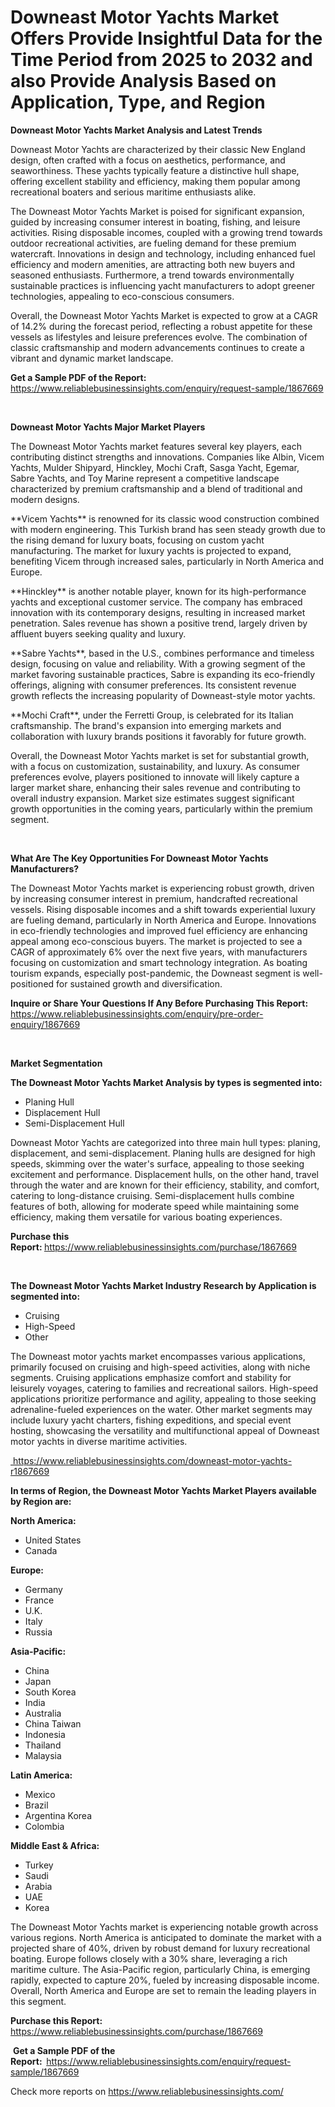 <p><h1>Downeast Motor Yachts Market Offers Provide Insightful Data for the Time Period from 2025 to 2032 and also Provide Analysis Based on Application, Type, and Region</h1></p><p><strong>Downeast Motor Yachts Market Analysis and Latest Trends</strong></p>
<p><p>Downeast Motor Yachts are characterized by their classic New England design, often crafted with a focus on aesthetics, performance, and seaworthiness. These yachts typically feature a distinctive hull shape, offering excellent stability and efficiency, making them popular among recreational boaters and serious maritime enthusiasts alike. </p><p>The Downeast Motor Yachts Market is poised for significant expansion, guided by increasing consumer interest in boating, fishing, and leisure activities. Rising disposable incomes, coupled with a growing trend towards outdoor recreational activities, are fueling demand for these premium watercraft. Innovations in design and technology, including enhanced fuel efficiency and modern amenities, are attracting both new buyers and seasoned enthusiasts. Furthermore, a trend towards environmentally sustainable practices is influencing yacht manufacturers to adopt greener technologies, appealing to eco-conscious consumers.</p><p>Overall, the Downeast Motor Yachts Market is expected to grow at a CAGR of 14.2% during the forecast period, reflecting a robust appetite for these vessels as lifestyles and leisure preferences evolve. The combination of classic craftsmanship and modern advancements continues to create a vibrant and dynamic market landscape.</p></p>
<p><strong>Get a Sample PDF of the Report:&nbsp;</strong> <a href="https://www.reliablebusinessinsights.com/enquiry/request-sample/1867669?utm_campaign=2247&utm_medium=2&utm_source=Github&utm_content=ia&utm_term=28022025&utm_id=downeast-motor-yachts">https://www.reliablebusinessinsights.com/enquiry/request-sample/1867669</a></p>
<p>&nbsp;</p>
<p><strong>Downeast Motor Yachts Major Market Players</strong></p>
<p><p>The Downeast Motor Yachts market features several key players, each contributing distinct strengths and innovations. Companies like Albin, Vicem Yachts, Mulder Shipyard, Hinckley, Mochi Craft, Sasga Yacht, Egemar, Sabre Yachts, and Toy Marine represent a competitive landscape characterized by premium craftsmanship and a blend of traditional and modern designs.</p><p>**Vicem Yachts** is renowned for its classic wood construction combined with modern engineering. This Turkish brand has seen steady growth due to the rising demand for luxury boats, focusing on custom yacht manufacturing. The market for luxury yachts is projected to expand, benefiting Vicem through increased sales, particularly in North America and Europe.</p><p>**Hinckley** is another notable player, known for its high-performance yachts and exceptional customer service. The company has embraced innovation with its contemporary designs, resulting in increased market penetration. Sales revenue has shown a positive trend, largely driven by affluent buyers seeking quality and luxury.</p><p>**Sabre Yachts**, based in the U.S., combines performance and timeless design, focusing on value and reliability. With a growing segment of the market favoring sustainable practices, Sabre is expanding its eco-friendly offerings, aligning with consumer preferences. Its consistent revenue growth reflects the increasing popularity of Downeast-style motor yachts.</p><p>**Mochi Craft**, under the Ferretti Group, is celebrated for its Italian craftsmanship. The brand's expansion into emerging markets and collaboration with luxury brands positions it favorably for future growth.</p><p>Overall, the Downeast Motor Yachts market is set for substantial growth, with a focus on customization, sustainability, and luxury. As consumer preferences evolve, players positioned to innovate will likely capture a larger market share, enhancing their sales revenue and contributing to overall industry expansion. Market size estimates suggest significant growth opportunities in the coming years, particularly within the premium segment.</p></p>
<p>&nbsp;</p>
<p><strong>What Are The Key Opportunities For Downeast Motor Yachts Manufacturers?</strong></p>
<p><p>The Downeast Motor Yachts market is experiencing robust growth, driven by increasing consumer interest in premium, handcrafted recreational vessels. Rising disposable incomes and a shift towards experiential luxury are fueling demand, particularly in North America and Europe. Innovations in eco-friendly technologies and improved fuel efficiency are enhancing appeal among eco-conscious buyers. The market is projected to see a CAGR of approximately 6% over the next five years, with manufacturers focusing on customization and smart technology integration. As boating tourism expands, especially post-pandemic, the Downeast segment is well-positioned for sustained growth and diversification.</p></p>
<p><strong>Inquire or Share Your Questions If Any Before Purchasing This Report:</strong> <a href="https://www.reliablebusinessinsights.com/enquiry/pre-order-enquiry/1867669?utm_campaign=2247&utm_medium=2&utm_source=Github&utm_content=ia&utm_term=28022025&utm_id=downeast-motor-yachts">https://www.reliablebusinessinsights.com/enquiry/pre-order-enquiry/1867669</a></p>
<p>&nbsp;</p>
<p><strong>Market Segmentation</strong></p>
<p><strong>The Downeast Motor Yachts Market Analysis by types is segmented into:</strong></p>
<p><ul><li>Planing Hull</li><li>Displacement Hull</li><li>Semi-Displacement Hull</li></ul></p>
<p><p>Downeast Motor Yachts are categorized into three main hull types: planing, displacement, and semi-displacement. Planing hulls are designed for high speeds, skimming over the water's surface, appealing to those seeking excitement and performance. Displacement hulls, on the other hand, travel through the water and are known for their efficiency, stability, and comfort, catering to long-distance cruising. Semi-displacement hulls combine features of both, allowing for moderate speed while maintaining some efficiency, making them versatile for various boating experiences.</p></p>
<p><strong>Purchase this Report:&nbsp;</strong><a href="https://www.reliablebusinessinsights.com/purchase/1867669?utm_campaign=2247&utm_medium=2&utm_source=Github&utm_content=ia&utm_term=28022025&utm_id=downeast-motor-yachts">https://www.reliablebusinessinsights.com/purchase/1867669</a></p>
<p>&nbsp;</p>
<p><strong>The Downeast Motor Yachts Market Industry Research by Application is segmented into:</strong></p>
<p><ul><li>Cruising</li><li>High-Speed</li><li>Other</li></ul></p>
<p><p>The Downeast motor yachts market encompasses various applications, primarily focused on cruising and high-speed activities, along with niche segments. Cruising applications emphasize comfort and stability for leisurely voyages, catering to families and recreational sailors. High-speed applications prioritize performance and agility, appealing to those seeking adrenaline-fueled experiences on the water. Other market segments may include luxury yacht charters, fishing expeditions, and special event hosting, showcasing the versatility and multifunctional appeal of Downeast motor yachts in diverse maritime activities.</p></p>
<p><a href="https://www.reliablebusinessinsights.com/downeast-motor-yachts-r1867669?utm_campaign=2247&utm_medium=2&utm_source=Github&utm_content=ia&utm_term=28022025&utm_id=downeast-motor-yachts">&nbsp;https://www.reliablebusinessinsights.com/downeast-motor-yachts-r1867669</a></p>
<p><strong>In terms of Region, the Downeast Motor Yachts Market Players available by Region are:</strong></p>
<p>
    <p> <strong> North America: </strong>
        <ul>
            <li>United States</li>
            <li>Canada</li>
        </ul>
        </p> 
    <p> <strong> Europe: </strong>
        <ul>
            <li>Germany</li>
            <li>France</li>
            <li>U.K.</li>
            <li>Italy</li>
            <li>Russia</li>
        </ul>
        </p> 
    <p> <strong> Asia-Pacific: </strong>
        <ul>
            <li>China</li>
            <li>Japan</li>
            <li>South Korea</li>
            <li>India</li>
            <li>Australia</li>
            <li>China Taiwan</li>
            <li>Indonesia</li>
            <li>Thailand</li>
            <li>Malaysia</li>
        </ul>
        </p> 
    <p> <strong> Latin America: </strong>
        <ul>
            <li>Mexico</li>
            <li>Brazil</li>
            <li>Argentina Korea</li>
            <li>Colombia</li>
        </ul>
        </p> 
    <p> <strong> Middle East & Africa: </strong>
        <ul>
            <li>Turkey</li>
            <li>Saudi</li>
            <li>Arabia</li>
            <li>UAE</li>
            <li>Korea</li>
        </ul>
    </p>
    </p>
<p><p>The Downeast Motor Yachts market is experiencing notable growth across various regions. North America is anticipated to dominate the market with a projected share of 40%, driven by robust demand for luxury recreational boating. Europe follows closely with a 30% share, leveraging a rich maritime culture. The Asia-Pacific region, particularly China, is emerging rapidly, expected to capture 20%, fueled by increasing disposable income. Overall, North America and Europe are set to remain the leading players in this segment.</p></p>
<p><strong>Purchase this Report: </strong><a href="https://www.reliablebusinessinsights.com/purchase/1867669?utm_campaign=2247&utm_medium=2&utm_source=Github&utm_content=ia&utm_term=28022025&utm_id=downeast-motor-yachts">https://www.reliablebusinessinsights.com/purchase/1867669</a></p>
<p>&nbsp;<strong>Get a Sample PDF of the Report:&nbsp;&nbsp;</strong><a href="https://www.reliablebusinessinsights.com/enquiry/request-sample/1867669?utm_campaign=2247&utm_medium=2&utm_source=Github&utm_content=ia&utm_term=28022025&utm_id=downeast-motor-yachts">https://www.reliablebusinessinsights.com/enquiry/request-sample/1867669</a></p>
<p><strong></strong></p>
<p>Check more reports on <a href="https://www.reliablebusinessinsights.com/?utm_campaign=2247&utm_medium=2&utm_source=Github&utm_content=ia&utm_term=28022025&utm_id=downeast-motor-yachts">https://www.reliablebusinessinsights.com/</a></p>